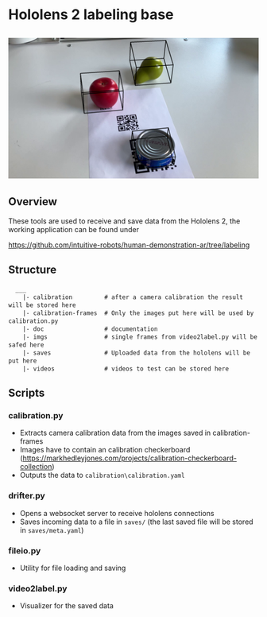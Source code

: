 # Hololens 2 labeling base 
![Overview](doc/img/frame176.png)
--- 
## Overview
These tools are used to receive and save data from the Hololens 2,
the working application can be found under 

https://github.com/intuitive-robots/human-demonstration-ar/tree/labeling

## Structure
```
  ___
    |- calibration         # after a camera calibration the result will be stored here 
    |- calibration-frames  # Only the images put here will be used by calibration.py
    |- doc                 # documentation 
    |- imgs                # single frames from video2label.py will be safed here 
    |- saves               # Uploaded data from the hololens will be put here
    |- videos              # videos to test can be stored here
```
## Scripts
### calibration.py
- Extracts camera calibration data from the images saved in calibration-frames
- Images have to contain an calibration checkerboard (https://markhedleyjones.com/projects/calibration-checkerboard-collection)
- Outputs the data to ```calibration\calibration.yaml```
### drifter.py
- Opens a websocket server to receive hololens connections
- Saves incoming data to a file in ```saves/``` (the last saved file will be stored in ```saves/meta.yaml```)
### fileio.py
- Utility for file loading and saving
### video2label.py
- Visualizer for the saved data 




